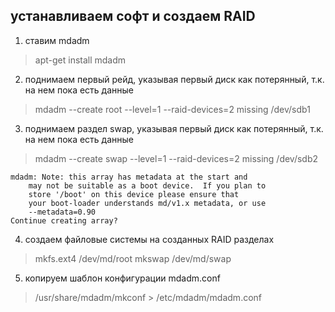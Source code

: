 ## устанавливаем софт и создаем RAID

1. ставим mdadm
  > apt-get install mdadm

2. поднимаем первый рейд, указывая первый диск как потерянный, т.к. на нем пока есть данные
  > mdadm --create root --level=1 --raid-devices=2 missing /dev/sdb1  
3. поднимаем раздел swap, указывая первый диск как потерянный, т.к. на нем пока есть данные
  > mdadm --create swap --level=1 --raid-devices=2 missing /dev/sdb2

```
mdadm: Note: this array has metadata at the start and
    may not be suitable as a boot device.  If you plan to
    store '/boot' on this device please ensure that
    your boot-loader understands md/v1.x metadata, or use
    --metadata=0.90
Continue creating array?
```
4. создаем файловые системы на созданных RAID разделах
  > mkfs.ext4 /dev/md/root
  > mkswap /dev/md/swap

5. копируем шаблон конфигурации mdadm.conf
  > /usr/share/mdadm/mkconf > /etc/mdadm/mdadm.conf
